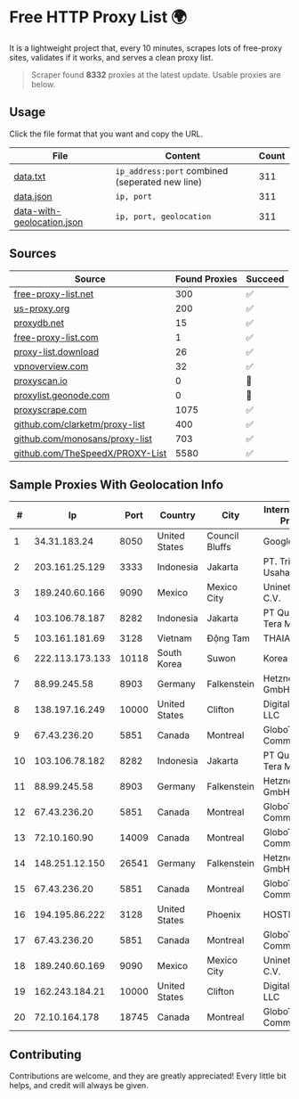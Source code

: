 
# Free HTTP Proxy List 🌍

It is a lightweight project that, every 10 minutes, scrapes lots of free-proxy sites, validates if it works, and serves a clean proxy list.


> Scraper found **8332** proxies at the latest update. Usable proxies are below.

## Usage

Click the file format that you want and copy the URL.


|File|Content|Count|
|----|-------|-----|
|[data.txt](https://raw.githubusercontent.com/themiralay/Proxy-List-World/master/data.txt)|`ip_address:port` combined (seperated new line)|311|
|[data.json](https://raw.githubusercontent.com/themiralay/Proxy-List-World/master/data.json)|`ip, port`|311|
|[data-with-geolocation.json](https://raw.githubusercontent.com/themiralay/Proxy-List-World/master/data-with-geolocation.json)|`ip, port, geolocation`|311|

## Sources

|Source|Found Proxies|Succeed|
|------|-------------|-------|
|[free-proxy-list.net](https://free-proxy-list.net)|300|✅|
|[us-proxy.org](https://www.us-proxy.org)|200|✅|
|[proxydb.net](http://proxydb.net)|15|✅|
|[free-proxy-list.com](https://free-proxy-list.com/?page=&port=&type%5B%5D=http&type%5B%5D=https&up_time=0&search=Search)|1|✅|
|[proxy-list.download](https://www.proxy-list.download/HTTP)|26|✅|
|[vpnoverview.com](https://vpnoverview.com/privacy/anonymous-browsing/free-proxy-servers)|32|✅|
|[proxyscan.io](https://www.proxyscan.io)|0|🚫|
|[proxylist.geonode.com](https://proxylist.geonode.com/api/proxy-list?limit=300&page=1&sort_by=lastChecked&sort_type=desc&protocols=http,https)|0|🚫|
|[proxyscrape.com](https://api.proxyscrape.com/v2/?request=displayproxies&protocol=http&timeout=10000&country=all&ssl=all&anonymity=all)|1075|✅|
|[github.com/clarketm/proxy-list](https://raw.githubusercontent.com/clarketm/proxy-list/master/proxy-list-raw.txt)|400|✅|
|[github.com/monosans/proxy-list](https://raw.githubusercontent.com/monosans/proxy-list/main/proxies/http.txt)|703|✅|
|[github.com/TheSpeedX/PROXY-List](https://raw.githubusercontent.com/TheSpeedX/PROXY-List/master/http.txt)|5580|✅|


## Sample Proxies With Geolocation Info

|#|Ip|Port|Country|City|Internet Service Provider|
|-|--|----|-------|----|-------------------------|
|1|34.31.183.24|8050|United States|Council Bluffs|Google LLC|
|2|203.161.25.129|3333|Indonesia|Jakarta|PT. Trimitra Usaha Sejahtera|
|3|189.240.60.166|9090|Mexico|Mexico City|Uninet S.A. de C.V.|
|4|103.106.78.187|8282|Indonesia|Jakarta|PT Quantum Tera Multimedia|
|5|103.161.181.69|3128|Vietnam|Động Tam|THAIAN|
|6|222.113.173.133|10118|South Korea|Suwon|Korea Telecom|
|7|88.99.245.58|8903|Germany|Falkenstein|Hetzner Online GmbH|
|8|138.197.16.249|10000|United States|Clifton|DigitalOcean, LLC|
|9|67.43.236.20|5851|Canada|Montreal|GloboTech Communications|
|10|103.106.78.182|8282|Indonesia|Jakarta|PT Quantum Tera Multimedia|
|11|88.99.245.58|8903|Germany|Falkenstein|Hetzner Online GmbH|
|12|67.43.236.20|5851|Canada|Montreal|GloboTech Communications|
|13|72.10.160.90|14009|Canada|Montreal|GloboTech Communications|
|14|148.251.12.150|26541|Germany|Falkenstein|Hetzner Online GmbH|
|15|67.43.236.20|5851|Canada|Montreal|GloboTech Communications|
|16|194.195.86.222|3128|United States|Phoenix|HOSTINGER US|
|17|67.43.236.20|5851|Canada|Montreal|GloboTech Communications|
|18|189.240.60.169|9090|Mexico|Mexico City|Uninet S.A. de C.V.|
|19|162.243.184.21|10000|United States|Clifton|DigitalOcean, LLC|
|20|72.10.164.178|18745|Canada|Montreal|GloboTech Communications|



## Contributing

Contributions are welcome, and they are greatly appreciated! Every
little bit helps, and credit will always be given.

